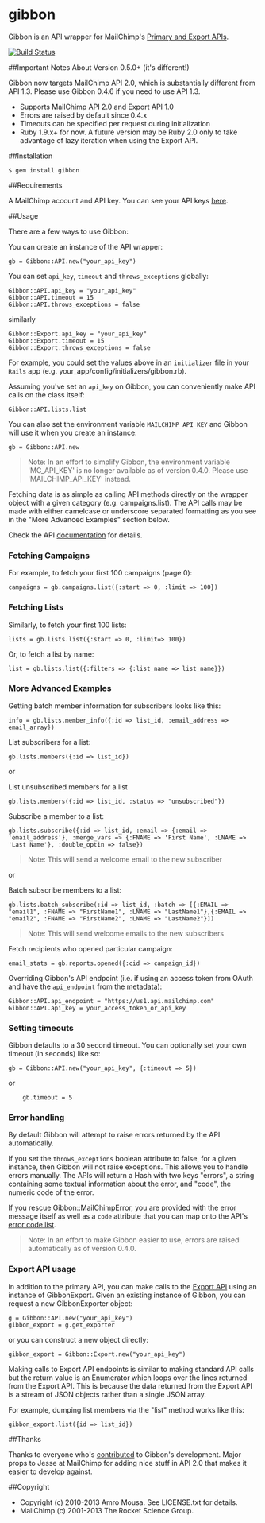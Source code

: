 # gibbon

Gibbon is an API wrapper for MailChimp's [Primary and Export APIs](http://www.mailchimp.com/api).

[![Build Status](https://secure.travis-ci.org/amro/gibbon.png)](http://travis-ci.org/amro/gibbon)

##Important Notes About Version 0.5.0+ (it's different!)

Gibbon now targets MailChimp API 2.0, which is substantially different from API 1.3. Please use Gibbon 0.4.6 if you need to use API 1.3.

* Supports MailChimp API 2.0 and Export API 1.0
* Errors are raised by default since 0.4.x
* Timeouts can be specified per request during initialization
* Ruby 1.9.x+ for now. A future version may be Ruby 2.0 only to take advantage of lazy iteration when using the Export API.

##Installation

    $ gem install gibbon

##Requirements

A MailChimp account and API key. You can see your API keys [here](http://admin.mailchimp.com/account/api).

##Usage

There are a few ways to use Gibbon:

You can create an instance of the API wrapper:

    gb = Gibbon::API.new("your_api_key")

You can set `api_key`, `timeout` and `throws_exceptions` globally:

    Gibbon::API.api_key = "your_api_key"
    Gibbon::API.timeout = 15
    Gibbon::API.throws_exceptions = false
		
similarly

    Gibbon::Export.api_key = "your_api_key"
    Gibbon::Export.timeout = 15
    Gibbon::Export.throws_exceptions = false
    
For example, you could set the values above in an `initializer` file in your `Rails` app (e.g. your\_app/config/initializers/gibbon.rb).

Assuming you've set an `api_key` on Gibbon, you can conveniently make API calls on the class itself:

    Gibbon::API.lists.list

You can also set the environment variable `MAILCHIMP_API_KEY` and Gibbon will use it when you create an instance:

    gb = Gibbon::API.new

> Note: In an effort to simplify Gibbon, the environment variable 'MC_API_KEY' is no longer available as of version 0.4.0. Please use 'MAILCHIMP_API_KEY' instead.

Fetching data is as simple as calling API methods directly on the wrapper
object with a given category (e.g. campaigns.list).  The API calls may be made with either camelcase or  underscore
separated formatting as you see in the "More Advanced Examples" section below.

Check the API [documentation](http://apidocs.mailchimp.com/api/2.0/) for details.

### Fetching Campaigns

For example, to fetch your first 100 campaigns (page 0):

    campaigns = gb.campaigns.list({:start => 0, :limit => 100})

### Fetching Lists

Similarly, to fetch your first 100 lists:

    lists = gb.lists.list({:start => 0, :limit=> 100})

Or, to fetch a list by name:

    list = gb.lists.list({:filters => {:list_name => list_name}})

### More Advanced Examples

Getting batch member information for subscribers looks like this:

    info = gb.lists.member_info({:id => list_id, :email_address => email_array})

List subscribers for a list:

    gb.lists.members({:id => list_id})

or

List unsubscribed members for a list

    gb.lists.members({:id => list_id, :status => "unsubscribed"})

Subscribe a member to a list:

    gb.lists.subscribe({:id => list_id, :email => {:email => 'email_address'}, :merge_vars => {:FNAME => 'First Name', :LNAME => 'Last Name'}, :double_optin => false})

> Note: This will send a welcome email to the new subscriber

or

Batch subscribe members to a list:

    gb.lists.batch_subscribe(:id => list_id, :batch => [{:EMAIL => "email1", :FNAME => "FirstName1", :LNAME => "LastName1"},{:EMAIL => "email2", :FNAME => "FirstName2", :LNAME => "LastName2"}])

> Note: This will send welcome emails to the new subscribers

Fetch recipients who opened particular campaign:

    email_stats = gb.reports.opened({:cid => campaign_id})

Overriding Gibbon's API endpoint (i.e. if using an access token from OAuth and have the `api_endpoint` from the [metadata](http://apidocs.mailchimp.com/oauth2/)):

    Gibbon::API.api_endpoint = "https://us1.api.mailchimp.com"
    Gibbon::API.api_key = your_access_token_or_api_key

### Setting timeouts

Gibbon defaults to a 30 second timeout. You can optionally set your own timeout (in seconds) like so:

    gb = Gibbon::API.new("your_api_key", {:timeout => 5})

or

		gb.timeout = 5

### Error handling

By default Gibbon will attempt to raise errors returned by the API automatically.

If you set the `throws_exceptions` boolean attribute to false, for a given instance,
then Gibbon will not raise exceptions. This allows you to handle errors manually. The
APIs will return a Hash with two keys "errors", a string containing some textual
information about the error, and "code", the numeric code of the error.

If you rescue Gibbon::MailChimpError, you are provided with the error message itself as well as
a `code` attribute that you can map onto the API's [error code list](http://apidocs.mailchimp.com/api/rtfm/exceptions.field.php).

> Note: In an effort to make Gibbon easier to use, errors are raised automatically as of version 0.4.0.

### Export API usage

In addition to the primary API, you can make calls to the [Export API](http://apidocs.mailchimp.com/export/1.0/) using an instance of GibbonExport.  Given an existing instance of Gibbon, you can request a new GibbonExporter object:

    g = Gibbon::API.new("your_api_key")
    gibbon_export = g.get_exporter

or you can construct a new object directly:

    gibbon_export = Gibbon::Export.new("your_api_key")

Making calls to Export API endpoints is similar to making standard API calls but the
return value is an Enumerator which loops over the lines returned from the
Export API. This is because the data returned from the Export API is a stream
of JSON objects rather than a single JSON array.

For example, dumping list members via the "list" method works like this:

    gibbon_export.list({id => list_id})

##Thanks

Thanks to everyone who's [contributed](https://github.com/amro/gibbon/contributors) to Gibbon's development. Major props to Jesse at MailChimp for adding nice stuff in API 2.0 that makes it easier to develop against.

##Copyright

* Copyright (c) 2010-2013 Amro Mousa. See LICENSE.txt for details.
* MailChimp (c) 2001-2013 The Rocket Science Group.
